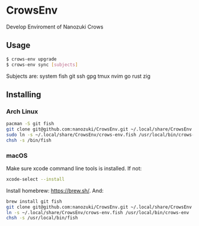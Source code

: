 # CrowsEnv

Develop Enviroment of Nanozuki Crows

## Usage

```bash
$ crows-env upgrade
$ crows-env sync [subjects]
```

Subjects are: system fish git ssh gpg tmux nvim go rust zig

## Installing

### Arch Linux

```bash
pacman -S git fish
git clone git@github.com:nanozuki/CrowsEnv.git ~/.local/share/CrowsEnv
sudo ln -s ~/.local/share/CrowsEnv/crows-env.fish /usr/local/bin/crows-env
chsh -s /bin/fish
```

### macOS

Make sure xcode command line tools is installed. If not:

```bash
xcode-select --install
```

Install homebrew: https://brew.sh/. And:

```bash
brew install git fish
git clone git@github.com:nanozuki/CrowsEnv.git ~/.local/share/CrowsEnv
ln -s ~/.local/share/CrowsEnv/crows-env.fish /usr/local/bin/crows-env
chsh -s /usr/local/bin/fish
```
